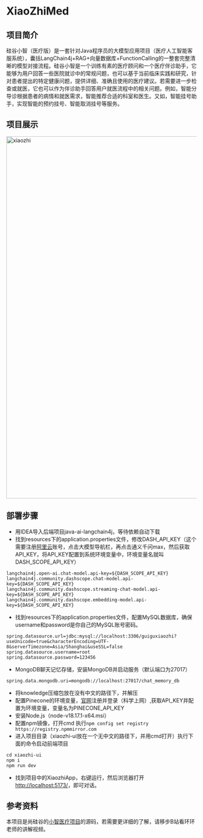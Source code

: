 # XiaoZhiMed
## 项目简介
硅谷小智（医疗版）是一套针对Java程序员的大模型应用项目（医疗人工智能客服系统），囊括LangChain4j+RAG+向量数据库+FunctionCalling的一整套完整清晰的模型对接流程。硅谷小智是一个训练有素的医疗顾问和一个医疗伴诊助手，它能够为用户回答一些医院就诊中的常规问题，也可以基于当前临床实践和研究，针对患者提出的特定健康问题，提供详细、准确且使用的医疗建议。若需要进一步检查或就医，它也可以作为伴诊助手回答用户就医流程中的相关问题。例如，智能分导诊根据患者的病情和就医需求，智能推荐合适的科室和医生。又如，智能挂号助手，实现智能的预约挂号、智能取消挂号等服务。

## 项目展示
<img width="957" alt="xiaozhi" src="https://github.com/user-attachments/assets/e3ee9999-b7c9-4077-924e-a786f1520153" />

## 部署步骤
- 用IDEA导入后端项目java-ai-langchain4j，等待依赖自动下载
- 找到resources下的application.properties文件，修改DASH_API_KEY（这个需要注册[阿里云](https://www.aliyun.com/)账号，点击大模型导航栏，再点击通义千问max，然后获取API_KEY，将API_KEY配置到系统环境变量中，环境变量名就叫DASH_SCOPE_API_KEY）
```
langchain4j.open-ai.chat-model.api-key=${DASH_SCOPE_API_KEY}
langchain4j.community.dashscope.chat-model.api-key=${DASH_SCOPE_API_KEY}
langchain4j.community.dashscope.streaming-chat-model.api-key=${DASH_SCOPE_API_KEY}
langchain4j.community.dashscope.embedding-model.api-key=${DASH_SCOPE_API_KEY}
```
- 找到resources下的application.properties文件，配置MySQL数据库，确保username和password是你自己的MySQL账号密码。
```
spring.datasource.url=jdbc:mysql://localhost:3306/guiguxiaozhi?useUnicode=true&characterEncoding=UTF-8&serverTimezone=Asia/Shanghai&useSSL=false
spring.datasource.username=root
spring.datasource.password=123456
```
- MongoDB聊天记忆存储，安装MongoDB并启动服务（默认端口为27017）
```
spring.data.mongodb.uri=mongodb://localhost:27017/chat_memory_db
```
- 将knowledge压缩包放在没有中文的路径下，并解压
- 配置Pinecone的环境变量，[官网](https://www.pinecone.io/)注册并登录（科学上网）,获取API_KEY并配置为环境变量，变量名为PINECONE_API_KEY
- 安装Node.js（node-v18.17.1-x64.msi）
- 配置npm镜像，打开cmd 执行`npm config set registry https://registry.npmmirror.com`
- 进入项目目录（xiaozhi-ui放在一个无中文的路径下，并用cmd打开）执行下面的命令启动前端项目
```
cd xiaozhi-ui
npm i
npm run dev
```
- 找到项目中的XiaozhiApp，右键运行，然后浏览器打开[http://localhost:5173/](http://localhost:5173/)，即可对话。

## 参考资料
本项目是尚硅谷的[小智医疗项目](https://www.bilibili.com/video/BV1cpLTz1EVp?spm_id_from=333.788.videopod.episodes&vd_source=9a3b398e8389e2adc240e2a49c27a6c6)的源码，若需要更详细的了解，请移步B站看环环老师的讲解视频。
